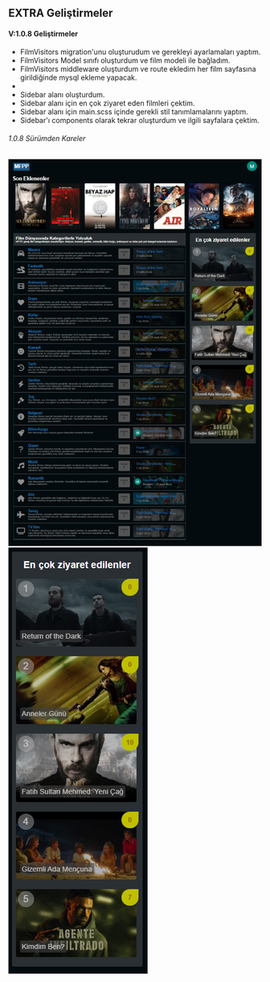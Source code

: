 ## EXTRA Geliştirmeler

#### V:1.0.8 Geliştirmeler
- FilmVisitors migration'unu oluşturudum ve gerekleyi ayarlamaları yaptım.
- FilmVisitors Model sınıfı oluşturdum ve film modeli ile bağladım.
- FilmVisitors middleware oluşturdum ve route ekledim her film sayfasına girildiğinde mysql ekleme yapacak.
- 
- Sidebar alanı oluşturdum.
- Sidebar alanı için en çok ziyaret eden filmleri çektim.
- Sidebar alanı için main.scss içinde gerekli stil tanımlamalarını yaptım.
- Sidebar'ı components olarak tekrar oluşturdum ve ilgili sayfalara çektim.

###### 1.0.8 Sürümden Kareler

![Anasyfa](./images/1.0.8/anasyafa.PNG)
![Sidebar](./images/1.0.8/sidebar.PNG)

